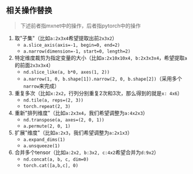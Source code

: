 ## 相关操作替换

> 下述前者指mxnet中的操作，后者指pytorch中的操作


1. 取"子集"（比如`a:2x3x4`希望提取出前`2x3x2`）
   - `a.slice_axis(axis=-1, begin=0, end=2)`
   - `a.narrow(dimension=-1, start=0, length=2)`
2. 特定维度裁剪为指定变量的大小（比如`a:2x10x10x4, b:2x3x3x4`，希望提取`a`的前面`2x3x3x4`）
   - `nd.slice_like(a, b*0, axes(1, 2))`
   - `a.narrow(1, 0, b.shape[1]).narrow(2, 0, b.shape[2])`（采用多个`narrow`来完成）
3. 重复多次（比如`x:2x2`，行列分别重复2次和3次，那么得到的就是`x: 4x6`）
   - `nd.tile(a, reps=(2, 3))`
   - `torch.repeat(2, 3)`
4. 重新"排列维度"（比如`a:2x3x4`，我们希望调整为`a:4x2x3`）
   - `nd.transpose(a, axes=(2, 0, 1))`
   - `a.permute(2, 0, 1)`
5. 扩展"维度"（比如`a:2x3`，我们希望调整为`a:2x1x3`）
   - `a.expand_dims(1)`
   - `a.unsqueeze(1)`
6. 合并多个tensor（比如`a:2x2, b:3x2, c:4x2`希望合并为`d:9x2`）
   - `nd.concat(a, b, c, dim=0)`
   - `torch.cat([a,b,c], 0)`